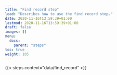 ```yaml
---
title: "Find record step"
lead: "Describes how to use the find record step."
date: 2020-11-16T13:59:39+01:00
lastmod: 2020-11-16T13:59:39+01:00
draft: false
images: []
menu:
  docs:
    parent: "steps"
toc: true
weight: 105
---
```


{{< steps context="data/find_record" >}}
